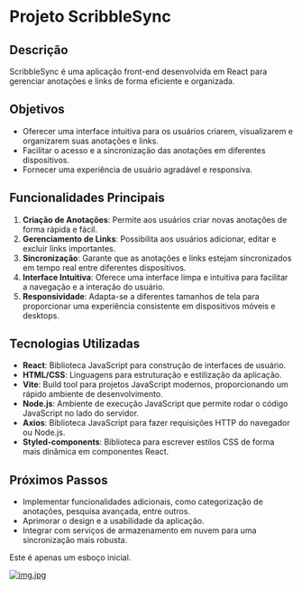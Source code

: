 # Projeto ScribbleSync

## Descrição
ScribbleSync é uma aplicação front-end desenvolvida em React para gerenciar anotações e links de forma eficiente e organizada.

## Objetivos
- Oferecer uma interface intuitiva para os usuários criarem, visualizarem e organizarem suas anotações e links.
- Facilitar o acesso e a sincronização das anotações em diferentes dispositivos.
- Fornecer uma experiência de usuário agradável e responsiva.

## Funcionalidades Principais
1. **Criação de Anotações**: Permite aos usuários criar novas anotações de forma rápida e fácil.
2. **Gerenciamento de Links**: Possibilita aos usuários adicionar, editar e excluir links importantes.
3. **Sincronização**: Garante que as anotações e links estejam sincronizados em tempo real entre diferentes dispositivos.
4. **Interface Intuitiva**: Oferece uma interface limpa e intuitiva para facilitar a navegação e a interação do usuário.
5. **Responsividade**: Adapta-se a diferentes tamanhos de tela para proporcionar uma experiência consistente em dispositivos móveis e desktops.

## Tecnologias Utilizadas
- **React**: Biblioteca JavaScript para construção de interfaces de usuário.
- **HTML/CSS**: Linguagens para estruturação e estilização da aplicação.
- **Vite**: Build tool para projetos JavaScript modernos, proporcionando um rápido ambiente de desenvolvimento.
- **Node.js**: Ambiente de execução JavaScript que permite rodar o código JavaScript no lado do servidor.
- **Axios**: Biblioteca JavaScript para fazer requisições HTTP do navegador ou Node.js.
- **Styled-components**: Biblioteca para escrever estilos CSS de forma mais dinâmica em componentes React.

## Próximos Passos
- Implementar funcionalidades adicionais, como categorização de anotações, pesquisa avançada, entre outros.
- Aprimorar o design e a usabilidade da aplicação.
- Integrar com serviços de armazenamento em nuvem para uma sincronização mais robusta.

Este é apenas um esboço inicial. 

[![img.jpg](https://i.postimg.cc/t4ZHWM4c/img.jpg)](https://postimg.cc/Bj0yGND5)

